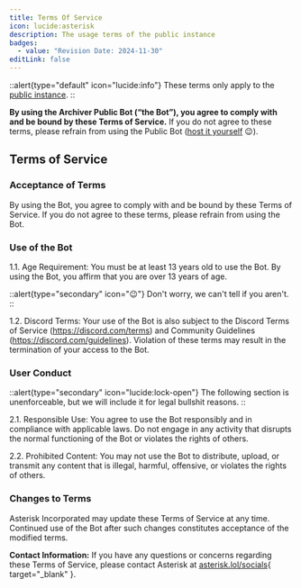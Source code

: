 ```yaml
---
title: Terms Of Service
icon: lucide:asterisk
description: The usage terms of the public instance
badges:
  - value: "Revision Date: 2024-11-30"
editLink: false
---
```


::alert{type="default" icon="lucide:info"}
These terms only apply to the [public instance](/setup/quickstart).
::

**By using the Archiver Public Bot (“the Bot”), you agree to comply with and be bound by these Terms of Service.** If you do not agree to these terms, please refrain from using the Public Bot ([host it yourself](/selfhost) 😉).
​
## Terms of Service
### Acceptance of Terms

By using the Bot, you agree to comply with and be bound by these Terms of Service. If you do not agree to these terms, please refrain from using the Bot.
​
### Use of the Bot

1.1. Age Requirement: You must be at least 13 years old to use the Bot. By using the Bot, you affirm that you are over 13 years of age.

::alert{type="secondary" icon="😉"}
Don't worry, we can't tell if you aren't.
::

1.2. Discord Terms: Your use of the Bot is also subject to the Discord Terms of Service (https://discord.com/terms) and Community Guidelines (https://discord.com/guidelines). Violation of these terms may result in the termination of your access to the Bot.
​
### User Conduct

::alert{type="secondary" icon="lucide:lock-open"}
The following section is unenforceable, but we will include it for legal bullshit reasons.
::

2.1. Responsible Use: You agree to use the Bot responsibly and in compliance with applicable laws. Do not engage in any activity that disrupts the normal functioning of the Bot or violates the rights of others.

2.2. Prohibited Content: You may not use the Bot to distribute, upload, or transmit any content that is illegal, harmful, offensive, or violates the rights of others.
​
### Changes to Terms

Asterisk Incorporated may update these Terms of Service at any time. Continued use of the Bot after such changes constitutes acceptance of the modified terms.

**Contact Information:** If you have any questions or concerns regarding these Terms of Service, please contact Asterisk at [asterisk.lol/socials](https://asterisk.lol/socials){ target="_blank" }.
